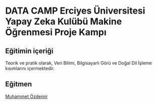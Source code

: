 # DATA CAMP Erciyes Üniversitesi Yapay Zeka Kulübü Makine Öğrenmesi Proje Kampı

## Eğitimin içeriği
Teorik ve pratik olarak, Veri Bilimi, Bilgisayarlı Görü ve Doğal Dil İşleme kısımlarını içermektedir.

## Eğitmen
[Muhammet Özdemir](https://github.com/mr-ozdemir)

